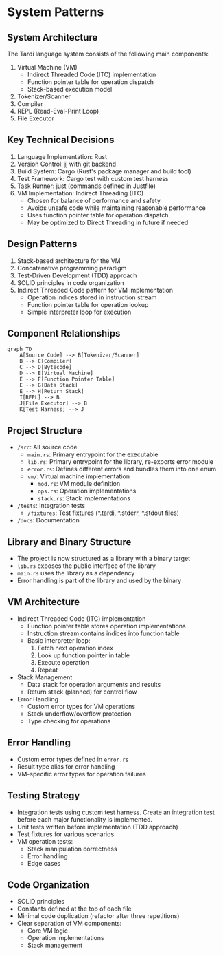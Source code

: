 # System Patterns

## System Architecture
The Tardi language system consists of the following main components:
1. Virtual Machine (VM)
   - Indirect Threaded Code (ITC) implementation
   - Function pointer table for operation dispatch
   - Stack-based execution model
2. Tokenizer/Scanner
3. Compiler
4. REPL (Read-Eval-Print Loop)
5. File Executor

## Key Technical Decisions
1. Language Implementation: Rust
2. Version Control: jj with git backend
3. Build System: Cargo (Rust's package manager and build tool)
4. Test Framework: Cargo test with custom test harness
5. Task Runner: just (commands defined in Justfile)
6. VM Implementation: Indirect Threading (ITC)
   - Chosen for balance of performance and safety
   - Avoids unsafe code while maintaining reasonable performance
   - Uses function pointer table for operation dispatch
   - May be optimized to Direct Threading in future if needed

## Design Patterns
1. Stack-based architecture for the VM
2. Concatenative programming paradigm
3. Test-Driven Development (TDD) approach
4. SOLID principles in code organization
5. Indirect Threaded Code pattern for VM implementation
   - Operation indices stored in instruction stream
   - Function pointer table for operation lookup
   - Simple interpreter loop for execution

## Component Relationships
```mermaid
graph TD
    A[Source Code] --> B[Tokenizer/Scanner]
    B --> C[Compiler]
    C --> D[Bytecode]
    D --> E[Virtual Machine]
    E --> F[Function Pointer Table]
    E --> G[Data Stack]
    E --> H[Return Stack]
    I[REPL] --> B
    J[File Executor] --> B
    K[Test Harness] --> J
```

## Project Structure
- `/src`: All source code
  - `main.rs`: Primary entrypoint for the executable
  - `lib.rs`: Primary entrypoint for the library, re-exports error module
  - `error.rs`: Defines different errors and bundles them into one enum
  - `vm/`: Virtual machine implementation
    - `mod.rs`: VM module definition
    - `ops.rs`: Operation implementations
    - `stack.rs`: Stack implementations
- `/tests`: Integration tests
  - `/fixtures`: Test fixtures (*.tardi, *.stderr, *.stdout files)
- `/docs`: Documentation

## Library and Binary Structure
- The project is now structured as a library with a binary target
- `lib.rs` exposes the public interface of the library
- `main.rs` uses the library as a dependency
- Error handling is part of the library and used by the binary

## VM Architecture
- Indirect Threaded Code (ITC) implementation
  - Function pointer table stores operation implementations
  - Instruction stream contains indices into function table
  - Basic interpreter loop:
    1. Fetch next operation index
    2. Look up function pointer in table
    3. Execute operation
    4. Repeat
- Stack Management
  - Data stack for operation arguments and results
  - Return stack (planned) for control flow
- Error Handling
  - Custom error types for VM operations
  - Stack underflow/overflow protection
  - Type checking for operations

## Error Handling
- Custom error types defined in `error.rs`
- Result type alias for error handling
- VM-specific error types for operation failures

## Testing Strategy
- Integration tests using custom test harness. Create an integration test before each major functionality is implemented.
- Unit tests written before implementation (TDD approach)
- Test fixtures for various scenarios
- VM operation tests:
  - Stack manipulation correctness
  - Error handling
  - Edge cases

## Code Organization
- SOLID principles
- Constants defined at the top of each file
- Minimal code duplication (refactor after three repetitions)
- Clear separation of VM components:
  - Core VM logic
  - Operation implementations
  - Stack management
